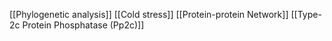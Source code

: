 [[Phylogenetic analysis]]
[[Cold stress]]
[[Protein-protein Network]]
[[Type-2c Protein Phosphatase (Pp2c)]]
